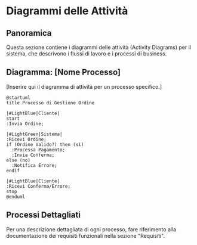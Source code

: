 # Diagrammi delle Attività

## Panoramica

Questa sezione contiene i diagrammi delle attività (Activity Diagrams) per il sistema, che descrivono i flussi di lavoro e i processi di business.

## Diagramma: [Nome Processo]

[Inserire qui il diagramma di attività per un processo specifico.]

```plantuml
@startuml
title Processo di Gestione Ordine

|#LightBlue|Cliente|
start
:Invia Ordine;

|#LightGreen|Sistema|
:Ricevi Ordine;
if (Ordine Valido?) then (sì)
  :Processa Pagamento;
  :Invia Conferma;
else (no)
  :Notifica Errore;
endif

|#LightBlue|Cliente|
:Ricevi Conferma/Errore;
stop
@enduml
```

## Processi Dettagliati

Per una descrizione dettagliata di ogni processo, fare riferimento alla documentazione dei requisiti funzionali nella sezione "Requisiti".

